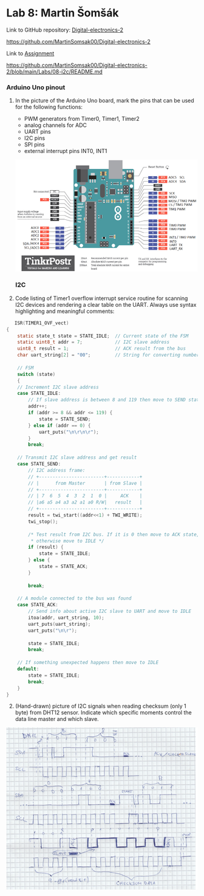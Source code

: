 # Lab 8: Martin Šomšák
Link to GitHub repository: [Digital-electronics-2](https://github.com/MartinSomsak00/Digital-electronics-2)

https://github.com/MartinSomsak00/Digital-electronics-2

Link to [Assignment](https://github.com/MartinSomsak00/Digital-electronics-2/blob/main/Labs/08-i2c/README.md)

https://github.com/MartinSomsak00/Digital-electronics-2/blob/main/Labs/08-i2c/README.md

### Arduino Uno pinout

1. In the picture of the Arduino Uno board, mark the pins that can be used for the following functions:
   * PWM generators from Timer0, Timer1, Timer2
   * analog channels for ADC
   * UART pins
   * I2C pins
   * SPI pins
   * external interrupt pins INT0, INT1
   
   ![](pictures/1.PNG)
   
   ### I2C

1. Code listing of Timer1 overflow interrupt service routine for scanning I2C devices and rendering a clear table on the UART. Always use syntax highlighting and meaningful comments:

```c
   ISR(TIMER1_OVF_vect)
{
    static state_t state = STATE_IDLE;  // Current state of the FSM
    static uint8_t addr = 7;            // I2C slave address
    uint8_t result = 1;                 // ACK result from the bus
    char uart_string[2] = "00";         // String for converting numbers by itoa()

    // FSM
    switch (state)
    {
    // Increment I2C slave address
    case STATE_IDLE:
        // If slave address is between 8 and 119 then move to SEND state
        addr++;  
        if (addr >= 8 && addr <= 119) {
            state = STATE_SEND;
        } else if (addr == 0) {
            uart_puts("\n\r\n\r");
        }       
        break;
    
    // Transmit I2C slave address and get result
    case STATE_SEND:
        // I2C address frame:
        // +------------------------+------------+
        // |      from Master       | from Slave |
        // +------------------------+------------+
        // | 7  6  5  4  3  2  1  0 |     ACK    |
        // |a6 a5 a4 a3 a2 a1 a0 R/W|   result   |
        // +------------------------+------------+
        result = twi_start((addr<<1) + TWI_WRITE);
        twi_stop();
           
        /* Test result from I2C bus. If it is 0 then move to ACK state, 
         * otherwise move to IDLE */
        if (result) {
            state = STATE_IDLE;
        } else {
            state = STATE_ACK;
        }            
        
        break;

    // A module connected to the bus was found
    case STATE_ACK:
        // Send info about active I2C slave to UART and move to IDLE
        itoa(addr, uart_string, 10);
        uart_puts(uart_string);
        uart_puts("\n\r");
        
        state = STATE_IDLE;
        break;

    // If something unexpected happens then move to IDLE
    default:
        state = STATE_IDLE;
        break;
    }
}
```
   
 2. (Hand-drawn) picture of I2C signals when reading checksum (only 1 byte) from DHT12 sensor. Indicate which specific moments control the data line master and which slave.

  ![](pictures/2.PNG)
   